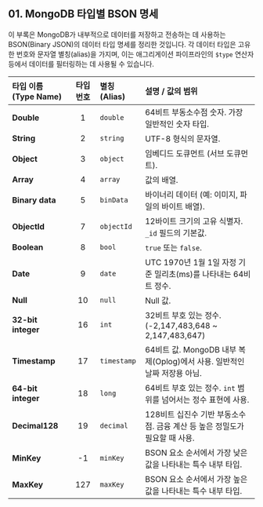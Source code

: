 ## 01. MongoDB 타입별 BSON 명세

이 부록은 MongoDB가 내부적으로 데이터를 저장하고 전송하는 데 사용하는 BSON(Binary JSON)의 데이터 타입 명세를 정리한 것입니다. 각 데이터 타입은 고유한 번호와 문자열 별칭(alias)을 가지며, 이는 애그리게이션 파이프라인의 `$type` 연산자 등에서 데이터를 필터링하는 데 사용될 수 있습니다.

| 타입 이름 (Type Name) | 타입 번호 | 별칭 (Alias) | 설명 / 값의 범위 |
| :--- | :---: | :--- | :--- |
| **Double** | 1 | `double` | 64비트 부동소수점 숫자. 가장 일반적인 숫자 타입. |
| **String** | 2 | `string` | UTF-8 형식의 문자열. |
| **Object** | 3 | `object` | 임베디드 도큐먼트 (서브 도큐먼트). |
| **Array** | 4 | `array` | 값의 배열. |
| **Binary data** | 5 | `binData` | 바이너리 데이터 (예: 이미지, 파일의 바이트 배열). |
| **ObjectId** | 7 | `objectId` | 12바이트 크기의 고유 식별자. `_id` 필드의 기본값. |
| **Boolean** | 8 | `bool` | `true` 또는 `false`. |
| **Date** | 9 | `date` | UTC 1970년 1월 1일 자정 기준 밀리초(ms)를 나타내는 64비트 정수. |
| **Null** | 10 | `null` | Null 값. |
| **32-bit integer** | 16 | `int` | 32비트 부호 있는 정수. (-2,147,483,648 ~ 2,147,483,647) |
| **Timestamp** | 17 | `timestamp` | 64비트 값. MongoDB 내부 복제(Oplog)에서 사용. 일반적인 날짜 저장용 아님. |
| **64-bit integer** | 18 | `long` | 64비트 부호 있는 정수. `int` 범위를 넘어서는 정수 표현에 사용. |
| **Decimal128** | 19 | `decimal` | 128비트 십진수 기반 부동소수점. 금융 계산 등 높은 정밀도가 필요할 때 사용. |
| **MinKey** | -1 | `minKey` | BSON 요소 순서에서 가장 낮은 값을 나타내는 특수 내부 타입. |
| **MaxKey** | 127 | `maxKey` | BSON 요소 순서에서 가장 높은 값을 나타내는 특수 내부 타입. |